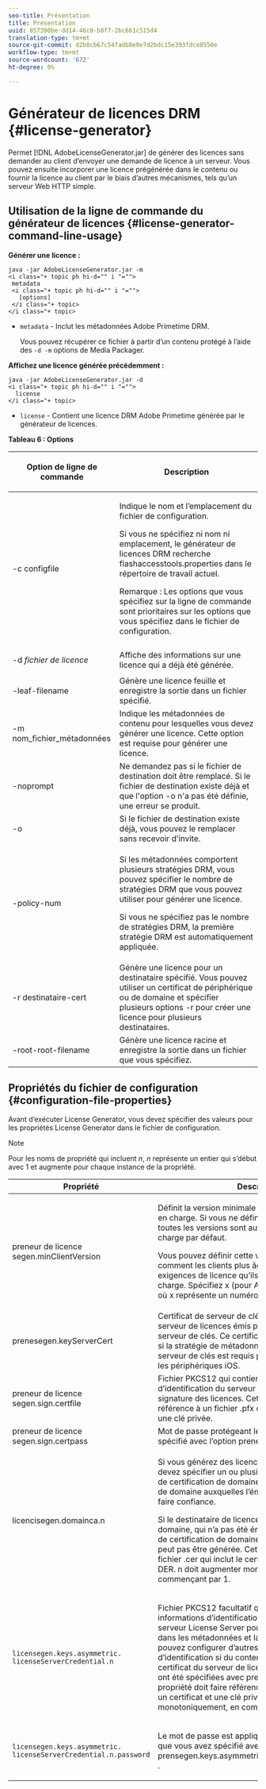 ```yaml
---
seo-title: Présentation
title: Présentation
uuid: 857390be-dd14-46c0-b8f7-2bc661c515d4
translation-type: tm+mt
source-git-commit: d2b8cb67c54fadb8e0e7d2bdc15e393fdce8550e
workflow-type: tm+mt
source-wordcount: '672'
ht-degree: 0%

---
```



# Générateur de licences DRM {#license-generator}

Permet [!DNL AdobeLicenseGenerator.jar] de générer des licences sans demander au client d’envoyer une demande de licence à un serveur. Vous pouvez ensuite incorporer une licence prégénérée dans le contenu ou fournir la licence au client par le biais d’autres mécanismes, tels qu’un serveur Web HTTP simple.

## Utilisation de la ligne de commande du générateur de licences {#license-generator-command-line-usage}

**Générer une licence :**

```
java -jar AdobeLicenseGenerator.jar -m 
<i class="+ topic ph hi-d="" i "="">
 metadata 
 <i class="+ topic ph hi-d="" i "="">
   [options]
 </i class="+ topic>
</i class="+ topic>
```

* `metadata` - Inclut les métadonnées Adobe Primetime DRM.

   Vous pouvez récupérer ce fichier à partir d’un contenu protégé à l’aide des `-d -m` options de Media Packager.

**Affichez une licence générée précédemment :**

```
java -jar AdobeLicenseGenerator.jar -d 
<i class="+ topic ph hi-d="" i "="">
  license
</i class="+ topic>
```

* `license` - Contient une licence DRM Adobe Primetime générée par le générateur de licences.

**Tableau 6 : Options**

<table frame="all" colsep="1" rowsep="1" class="+ topic/table adobe-d/table " id="table_skr_vry_n4">  
 <thead class="- topic/thead "> 
  <tr rowsep="1" class="- topic/row "> 
   <th colname="1" class="- topic/entry entry"> <p class="- topic/p ">Option de ligne de commande </p> </th> 
   <th colname="2" class="- topic/entry entry"> <p class="- topic/p ">Description </p> </th> 
  </tr> 
 </thead>
 <tbody class="- topic/tbody "> 
  <tr rowsep="1" class="- topic/row "> 
   <td colname="1" class="- topic/entry "><span class="+ topic/ph pr-d/codeph codeph">-c configfile</span> </td> 
   <td colname="2" class="- topic/entry "> <p class="- topic/p ">Indique le nom et l’emplacement du fichier de configuration. </p> <p class="- topic/p ">Si vous ne spécifiez ni nom ni emplacement, le générateur de licences DRM recherche <span class="filepath"> flashaccesstools.properties</span> dans le répertoire de travail actuel. </p> <p>Remarque :  Les options que vous spécifiez sur la ligne de commande sont prioritaires sur les options que vous spécifiez dans le fichier de configuration. </p> </td> 
  </tr> 
  <tr rowsep="1" class="- topic/row "> 
   <td colname="1" class="- topic/entry "> <p class="- topic/p ">-d <i class="+ topic/ph hi-d/i "><span class="+ topic/ph pr-d/codeph codeph"> fichier de licence</span></i> </p> </td> 
   <td colname="2" class="- topic/entry "> Affiche des informations sur une licence qui a déjà été générée. </td> 
  </tr> 
  <tr rowsep="1" class="- topic/row "> 
   <td colname="1" class="- topic/entry "><span class="+ topic/ph pr-d/codeph codeph">-leaf-filename</span> </td> 
   <td colname="2" class="- topic/entry "> Génère une licence feuille et enregistre la sortie dans un fichier spécifié. </td> 
  </tr> 
  <tr rowsep="1" class="- topic/row "> 
   <td colname="1" class="- topic/entry "><span class="+ topic/ph pr-d/codeph codeph">-m nom_fichier_métadonnées</span> </td> 
   <td colname="2" class="- topic/entry "> Indique les métadonnées de contenu pour lesquelles vous devez générer une licence. Cette option est requise pour générer une licence. </td> 
  </tr> 
  <tr rowsep="1" class="- topic/row "> 
   <td colname="1" class="- topic/entry "><span class="codeph"> -noprompt</span> </td> 
   <td colname="2" class="- topic/entry ">Ne demandez pas si le fichier de destination doit être remplacé. Si le fichier de destination existe déjà et que l'option <span class="codeph"> -o</span> n'a pas été définie, une erreur se produit. </td> 
  </tr> 
  <tr rowsep="1" class="- topic/row "> 
   <td colname="1" class="- topic/entry "><span class="codeph"> -o</span> </td> 
   <td colname="2" class="- topic/entry "> Si le fichier de destination existe déjà, vous pouvez le remplacer sans recevoir d’invite. </td> 
  </tr> 
  <tr rowsep="1" class="- topic/row "> 
   <td colname="1" class="- topic/entry "><span class="+ topic/ph pr-d/codeph codeph">-policy-num</span> </td> 
   <td colname="2" class="- topic/entry "> <p>Si les métadonnées comportent plusieurs stratégies DRM, vous pouvez spécifier le nombre de stratégies DRM que vous pouvez utiliser pour générer une licence. </p> <p>Si vous ne spécifiez pas le nombre de stratégies DRM, la première stratégie DRM est automatiquement appliquée. </p> </td> 
  </tr> 
  <tr rowsep="1" class="- topic/row "> 
   <td colname="1" class="- topic/entry "><span class="+ topic/ph pr-d/codeph codeph">-r destinataire-cert</span> </td> 
   <td colname="2" class="- topic/entry ">Génère une licence pour un destinataire spécifié. Vous pouvez utiliser un certificat de périphérique ou de domaine et spécifier plusieurs <span class="+ topic/ph pr-d/codeph codeph"> options -r </span>pour créer une licence pour plusieurs destinataires. </td> 
  </tr> 
  <tr rowsep="0" class="- topic/row "> 
   <td colname="1" class="- topic/entry "><span class="+ topic/ph pr-d/codeph codeph">-root-root-filename</span> </td> 
   <td colname="2" class="- topic/entry "> Génère une licence racine et enregistre la sortie dans un fichier que vous spécifiez. </td> 
  </tr> 
 </tbody> 
</table>

## Propriétés du fichier de configuration {#configuration-file-properties}

Avant d’exécuter License Generator, vous devez spécifier des valeurs pour les propriétés License Generator dans le fichier de configuration.

>[!NOTE]
>
>Pour les noms de propriété qui incluent *n*, *n* représente un entier qui s’début avec 1 et augmente pour chaque instance de la propriété.

<table frame="all" colsep="1" rowsep="1" class="+ topic/table adobe-d/table " id="table_qk1_rry_n4"> 
 <thead class="- topic/thead "> 
  <tr rowsep="1" class="- topic/row "> 
   <th colname="1" class="- topic/entry entry"> Propriété </th> 
   <th colname="2" class="- topic/entry entry"> Description </th> 
  </tr> 
 </thead>
 <tbody class="- topic/tbody "> 
  <tr rowsep="1" class="- topic/row "> 
   <td colname="1" class="- topic/entry "><span class="+ topic/ph pr-d/codeph codeph"> preneur de licence segen.minClientVersion</span> </td> 
   <td colname="2" class="- topic/entry "> <p>Définit la version minimale du client actuellement prise en charge. Si vous ne définissez pas cette propriété, toutes les versions sont automatiquement prises en charge par défaut. </p> <p>Vous pouvez définir cette valeur pour contrôler comment les clients plus âgés répondent aux exigences de licence qu’ils ne prennent pas en charge. Spécifiez <span class="codeph"> x</span> (pour Adobe Primetime DRM x.0) où <span class="codeph"> x</span> représente un numéro de version majeur. </p> </td> 
  </tr> 
  <tr rowsep="1" class="- topic/row "> 
   <td colname="1" class="- topic/entry "><span class="+ topic/ph pr-d/codeph codeph"> prenesegen.keyServerCert</span> </td> 
   <td colname="2" class="- topic/entry "> Certificat de serveur de clés, qui est un certificat de serveur de licences émis par un Adobe et utilisé par le serveur de clés. Ce certificat est appliqué uniquement si la stratégie de métadonnées/DRM indique qu’un serveur de clés est requis pour la diffusion de clés sur les périphériques iOS. </td> 
  </tr> 
  <tr rowsep="1" class="- topic/row "> 
   <td colname="1" class="- topic/entry "><span class="+ topic/ph pr-d/codeph codeph"> preneur de licence segen.sign.certfile</span> </td> 
   <td colname="2" class="- topic/entry "> Fichier PKCS12 qui contient les informations d’identification du serveur de licences pour la signature des licences. Cette propriété doit faire référence à un fichier .pfx contenant un certificat et une clé privée. </td> 
  </tr> 
  <tr rowsep="1" class="- topic/row "> 
   <td colname="1" class="- topic/entry "><span class="+ topic/ph pr-d/codeph codeph"> preneur de licence segen.sign.certpass</span> </td> 
   <td colname="2" class="- topic/entry ">Mot de passe protégeant le fichier que vous avez spécifié avec l’option <span class="+ topic/ph pr-d/codeph codeph"> prenessegen.sign.certfile</span> . </td> 
  </tr> 
  <tr rowsep="1" class="- topic/row "> 
   <td colname="1" class="- topic/entry "><span class="+ topic/ph pr-d/codeph codeph">licencisegen.domainca.n</span> </td> 
   <td colname="2" class="- topic/entry "> <p>Si vous générez des licences liées à un domaine, vous devez spécifier un ou plusieurs certificats d’autorité de certification de domaine pour indiquer les autorités de domaine auxquelles l’émetteur de licences peut faire confiance. </p> <p>Si le destinataire de licence est un certificat de domaine, qui n’a pas été émis par l’une des autorités de certification de domaine spécifiées, une licence ne peut pas être générée. Cette propriété spécifie un fichier <span class="filepath"> .cer</span> qui inclut le certificat au format PEM ou DER. <span class="codeph">n</span> doit augmenter monotoniquement, en commençant par 1. </p> </td> 
  </tr> 
  <tr rowsep="1" class="- topic/row "> 
   <td colname="1" class="- topic/entry "> 
    <code>licensegen.keys.asymmetric. licenseServerCredential.n</code>
   </td> 
   <td colname="2" class="- topic/entry "> <p class="- topic/p ">Fichier PKCS12 facultatif qui comprend des informations d’identification supplémentaires du serveur License Server pour le déchiffrement du CEK dans les métadonnées et la stratégie DRM. Vous pouvez configurer d’autres informations d’identification si du contenu a déjà été inclus avec un certificat du serveur de licences autre que celles qui ont été spécifiées avec <span class="codeph"> prensegen.sign.certfile</span>. Cette propriété doit faire référence à un fichier <span class="filepath"> .pfx</span> qui inclut un certificat et une clé privée. <span class="codeph">n</span> doit augmenter monotoniquement, en commençant par 1. </p> </td> 
  </tr> 
  <tr rowsep="0" class="- topic/row "> 
   <td colname="1" class="- topic/entry "> 
    <code>licensegen.keys.asymmetric. licenseServerCredential.n.password</code>
   </td> 
   <td colname="2" class="- topic/entry "> <p>Le mot de passe est appliqué pour protéger le fichier que vous avez spécifié avec la<span class="+ topic/ph pr-d/codeph codeph"> propriété prensegen.keys.asymmetric.licenseServerCredential.n</span> . </p> </td> 
  </tr> 
 </tbody> 
</table>